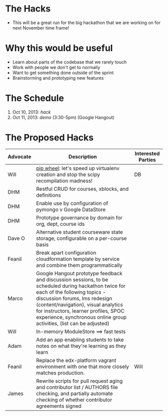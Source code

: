 # The Hacks

* This will be a great run for the big hackathon that we are working on for next November time frame!

# Why this would be useful
* Learn about parts of the codebase that we rarely touch
* Work with people we don't get to normally
* Want to get something done outside of the sprint
* Brainstorming and prototyping new features

# The Schedule
1. Oct 10, 2013: *hack*
2. Oct 11, 2013: *demo* (3:30-5pm) (Google Hangout)

# The Proposed Hacks

| Advocate | Description | Interested Parties |
|----------|-------------|--------------------|
| Will     | [pip wheel](http://wheel.readthedocs.org/): let's speed up virtualenv creation and stop the scipy recompilation madness! | DB    |
| DHM     | Restful CRUD for courses, xblocks, and definitions |     |
| DHM     | Enable use by configuration of pymongo v Google DataStore |     |
| DHM     | Prototype governance by domain for org, dept, course ids |     |
| Dave O  | Alternative student courseware state storage, configurable on a per-course basis |    |
| Feanil  | Break apart configuration cloudformation template by service and combine them programmatically|    |
| Marco   | Google Hangout prototype feedback and discussion sessions, to be scheduled during hackathon twice for each of the following topics - discussion forums, lms redesign (content/navigation), visual analytics for instructors, learner profiles, SPOC experience, synchronous online group activities, (list can be adjusted) |   |
| Will    | In-memory ModuleStore ==> fast tests |   |
| Adam    | Add an app enabling students to take notes on what they're learning as they learn |   |
| Feanil  |Replace the edx-platform vagrant environment with one that more closely matches production.|  Will  |
| James   | Rewrite scripts for pull request aging and contributor list / AUTHORS file checking, and partially automate checking of whether contributor agreements signed | |